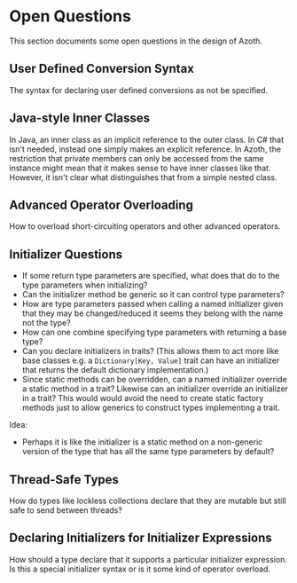 # Open Questions

This section documents some open questions in the design of Azoth.

## User Defined Conversion Syntax

The syntax for declaring user defined conversions as not be specified.

## Java-style Inner Classes

In Java, an inner class as an implicit reference to the outer class. In C# that isn't needed,
instead one simply makes an explicit reference. In Azoth, the restriction that private members can
only be accessed from the same instance might mean that it makes sense to have inner classes like
that. However, it isn't clear what distinguishes that from a simple nested class.

## Advanced Operator Overloading

How to overload short-circuiting operators and other advanced operators.

## Initializer Questions

* If some return type parameters are specified, what does that do to the type parameters when
  initializing?
* Can the initializer method be generic so it can control type parameters?
* How are type parameters passed when calling a named initializer given that they may be
  changed/reduced it seems they belong with the name not the type?
* How can one combine specifying type parameters with returning a base type?
* Can you declare initializers in traits? (This allows them to act more like base classes e.g. a
  `Dictionary[Key, Value]` trait can have an initializer that returns the default dictionary
  implementation.)
* Since static methods can be overridden, can a named initializer override a static method in a
  trait? Likewise can an initializer override an initializer in a trait? This would would avoid the
  need to create static factory methods just to allow generics to construct types implementing a
  trait.

Idea:

* Perhaps it is like the initializer is a static method on a non-generic version of the type that
  has all the same type parameters by default?

## Thread-Safe Types

How do types like lockless collections declare that they are mutable but still safe to send between
threads?

## Declaring Initializers for Initializer Expressions

How should a type declare that it supports a particular initializer expression. Is this a special
initializer syntax or is it some kind of operator overload.
